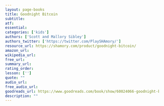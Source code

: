```yaml
---
layout: page-books
title: Goodnight Bitcoin
subtitle: 
atf: 
essential: 
categories: ['kids']
authors: ['Scott and Mallory Sibley']
authors_twitter: ['https://twitter.com/PlaySHAmory/']
resource_url: https://shamory.com/product/goodnight-bitcoin/
amazon_url: 
wikipedia_url: 
free_url: 
summary_url: 
rating_order: 
lesson: ['']
quote: ""
audio_url: 
free_audio_url: 
goodreads_url: https://www.goodreads.com/book/show/60024066-goodnight-bitcoin
description: ""
---
```

